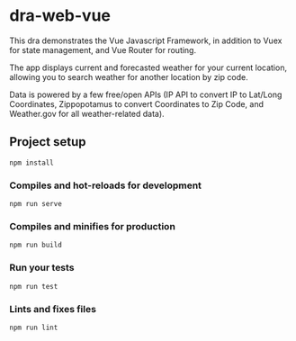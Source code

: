 # dra-web-vue

This dra demonstrates the Vue Javascript Framework, in addition to Vuex for state management, and Vue Router for routing.

The app displays current and forecasted weather for your current location, allowing you to search weather for another location by zip code.

Data is powered by a few free/open APIs (IP API to convert IP to Lat/Long Coordinates, Zippopotamus to convert Coordinates to Zip Code, and Weather.gov for all weather-related data).

## Project setup
```
npm install
```

### Compiles and hot-reloads for development
```
npm run serve
```

### Compiles and minifies for production
```
npm run build
```

### Run your tests
```
npm run test
```

### Lints and fixes files
```
npm run lint
```
